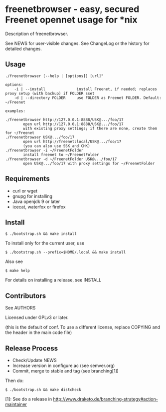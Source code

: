 freenetbrowser - easy, secured Freenet opennet usage for *nix
======================================

Description of freenetbrowser.

See NEWS for user-visible changes.
See ChangeLog or the history for detailed changes.

## Usage

    ./freenetbrowser [--help | [options]] [url]"
    
    options:
        -i | --install      		install Freenet, if needed; replaces proxy setup (with backup) if FOLDER sset
        -d | --directory FOLDER		use FOLDER as Freenet FOLDER. Default: ~/Freenet
    
    examples:
    
    ./freenetbrowser http://127.0.0.1:8888/USK@.../foo/17
            open url http://127.0.0.1:8888/USK@.../foo/17
            with existing proxy settings; if there are none, create them for ~/Freenet
    ./freenetbrowser USK@.../foo/17
            open url http://freenet:local/USK@.../foo/17
            (you can also use SSK and CHK)
    ./freenetbrowser -i ~/FreenetFolder
            install freenet to ~/FreenetFolder
    ./freenetbrowser -d ~/FreenetFolder USK@.../foo/17
            open USK@.../foo/17 with proxy settings for ~/FreenetFolder

## Requirements

- curl or wget
- gnupg for installing
- Java openjdk 9 or later
- icecat, waterfox or firefox

## Install

    $ ./bootstrap.sh && make install

To install only for the current user, use

    $ ./bootstrap.sh --prefix=$HOME/.local && make install

Also see

    $ make help

For details on installing a release, see INSTALL

## Contributors

See AUTHORS

Licensed under GPLv3 or later.

(this is the default of conf. To use a different license, replace
COPYING and the header in the main code file)

## Release Process

* Check/Update NEWS
* Increase version in configure.ac (see semver.org)
* Commit, merge to stable and tag (see branching[1])

Then do:

    $ ./bootstrap.sh && make distcheck

[1]: See do a release in
     http://www.draketo.de/branching-strategy#action-maintainer

